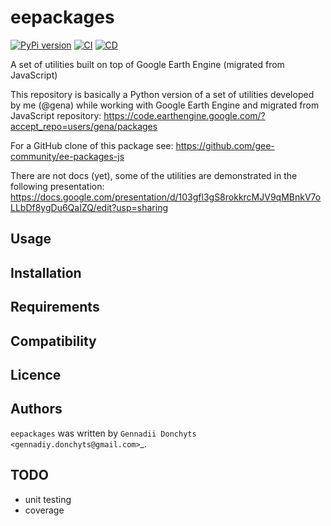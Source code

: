 # eepackages

[![PyPi version](https://badgen.net/pypi/v/eepackages/)](https://pypi.com/project/eepackages)
[![CI](https://github.com/gee-community/ee-packages-py/actions/workflows/ci.yaml/badge.svg?branch=main&event=push)](https://github.com/gee-community/ee-packages-py/actions/workflows/ci.yaml)
[![CD](https://github.com/gee-community/ee-packages-py/actions/workflows/cd.yaml/badge.svg?branch=main&event=release)](https://github.com/gee-community/ee-packages-py/actions/workflows/cd.yaml)

A set of utilities built on top of Google Earth Engine (migrated from JavaScript)

This repository is basically a Python version of a set of utilities developed by me (@gena) while working with Google Earth Engine and migrated from JavaScript repository: https://code.earthengine.google.com/?accept_repo=users/gena/packages

For a GitHub clone of this package see: https://github.com/gee-community/ee-packages-js

There are not docs (yet), some of the utilities are demonstrated in the following presentation: https://docs.google.com/presentation/d/103gfl3gS8rokkrcMJV9qMBnkV7oLLbDf8ygDu6QaIZQ/edit?usp=sharing



## Usage

## Installation

## Requirements

## Compatibility

## Licence

## Authors

`eepackages` was written by `Gennadii Donchyts <gennadiy.donchyts@gmail.com>`_.

## TODO

- unit testing
- coverage
